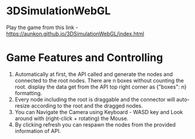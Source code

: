 # 3DSimulationWebGL
Play the game from this link - https://aunkon.github.io/3DSimulationWebGL/index.html
# Game Features and Controlling
1. Automatically at first, the  API called and generate the nodes and connected to the root nodes. There are n boxes without counting the root. display the data get from the API top right corner as {"boxes": n} formatting.
2. Every node including the root is draggable and the connector will auto-resize according to the root and the dragged nodes.
3. You can Navigate the Camera using Keyboard - WASD key and Look around with (right-click + rotating) the Mouse.
4. By clicking refresh you can respawn the nodes from the provided information of API.
